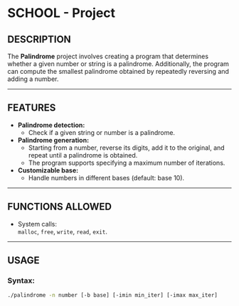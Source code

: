 # SCHOOL - Project

## DESCRIPTION  
The **Palindrome** project involves creating a program that determines whether a given number or string is a palindrome. Additionally, the program can compute the smallest palindrome obtained by repeatedly reversing and adding a number.

---

## FEATURES  
- **Palindrome detection:**  
  - Check if a given string or number is a palindrome.  
- **Palindrome generation:**  
  - Starting from a number, reverse its digits, add it to the original, and repeat until a palindrome is obtained.  
  - The program supports specifying a maximum number of iterations.  
- **Customizable base:**  
  - Handle numbers in different bases (default: base 10).  

---

## FUNCTIONS ALLOWED  
- System calls:  
  `malloc`, `free`, `write`, `read`, `exit`.

---

## USAGE  
### Syntax:  
```bash
./palindrome -n number [-b base] [-imin min_iter] [-imax max_iter]
